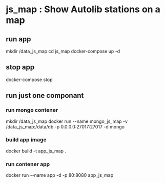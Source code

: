 # js_map : Show Autolib stations on a map

## run app
mkdir /data_js_map
cd js_map
docker-compose up -d

## stop app
docker-compose stop

## run just one componant
### run mongo contener
mkdir /data_js_map
docker run --name mongo_js_map -v /data_js_map:/data/db -p 0.0.0.0:27017:27017 -d mongo

### build app image
docker build -t app_js_map .

### run contener app
docker run --name app -d -p 80:8080 app_js_map